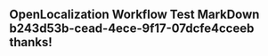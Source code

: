 <properties
ms.topic="hero-topic"
ms.test1="hero-topic"
ms.test2="test"/>

## OpenLocalization Workflow Test MarkDown b243d53b-cead-4ece-9f17-07dcfe4cceeb thanks!
